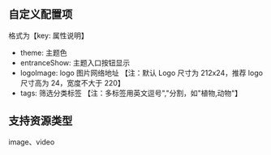 ## 自定义配置项

格式为【key: 属性说明】

- theme: 主题色
- entranceShow: 主题入口按钮显示
- logoImage: logo 图片网络地址 【注：默认 Logo 尺寸为 212x24，推荐 logo 尺寸高为 24，宽度不大于 220】
- tags: 筛选分类标签 【注：多标签用英文逗号","分割，如"植物,动物"】

## 支持资源类型

image、video
